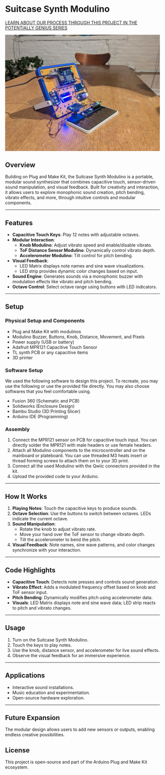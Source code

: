 # Suitcase Synth Modulino


[LEARN ABOUT OUR PROCESS THROUGH THIS PROJECT IN THE POTENTIALLY GENIUS SERIES](https://youtu.be/-QRer8uG97s?si=7fIsf5wegiuD1a32)


![full build](https://raw.githubusercontent.com/TLShuang/PG16/refs/heads/main/Images%20and%20Videos/fullBuilds.jpg)

## Overview
Building on Plug and Make Kit, the Suitcase Synth Modulino is a portable, modular sound synthesizer that combines capacitive touch, sensor-driven sound manipulation, and visual feedback. Built for creativity and interaction, it allows users to explore monophonic sound creation, pitch bending, vibrato effects, and more, through intuitive controls and modular components.

---

## Features
- **Capacitive Touch Keys**: Play 12 notes with adjustable octaves.
- **Modular Interaction**:
  - **Knob Modulino**: Adjust vibrato speed and enable/disable vibrato.
  - **ToF Distance Sensor Modulino**: Dynamically control vibrato depth.
  - **Accelerometer Modulino**: Tilt control for pitch bending.
- **Visual Feedback**:
  - LED Matrix displays note names and sine wave visualizations.
  - LED strip provides dynamic color changes based on input.
- **Sound Engine**: Generates sounds via a monophonic buzzer with modulation effects like vibrato and pitch bending.
- **Octave Control**: Select octave range using buttons with LED indicators.

---

## Setup
### Physical Setup and Components
- Plug and Make Kit with modulinos
- Modulino Buzzer, Buttons, Knob, Distance, Movement, and Pixels
- Power supply (USB or battery)
- Adafruit MPR121 Capacitive Touch Sensor
- TL synth PCB or any capacitive items
- 3D printer

### Software Setup
We used the following software to design this project. To recreate, you may use the following or use the provided file directly. You may also choose softwares that you feel comfortable using.
- Fusion 360 (Schematic and PCB)
- Solidworks (Enclosure Design)
- Bambu Studio (3D Printing Slicer)
- Arduino IDE (Programming)

### Assembly
1. Connect the MPR121 sensor on PCB for capacitive touch input. You can directly solder the MPR121 with male headers or use female headers.
2. Attach all Modulino components to the microcontroller and on the mainboard or plateboard. You can use threaded M3 heats insert or thread forming screws to attach them on to your 3D print.
3. Connect all the used Modulino with the Qwiic connectors provided in the kit.
4. Upload the provided code to your Arduino.

---

## How It Works
1. **Playing Notes**: Touch the capacitive keys to produce sounds.
2. **Octave Selection**: Use the buttons to switch between octaves. LEDs indicate the current octave.
3. **Sound Manipulation**:
   - Rotate the knob to adjust vibrato rate.
   - Move your hand over the ToF sensor to change vibrato depth.
   - Tilt the accelerometer to bend the pitch.
4. **Visual Feedback**: Note names, sine wave patterns, and color changes synchronize with your interaction.

---

## Code Highlights
- **Capacitive Touch**: Detects note presses and controls sound generation.
- **Vibrato Effect**: Adds a modulated frequency offset based on knob and ToF sensor input.
- **Pitch Bending**: Dynamically modifies pitch using accelerometer data.
- **Visuals**: LED Matrix displays note and sine wave data; LED strip reacts to pitch and vibrato changes.

---

## Usage
1. Turn on the Suitcase Synth Modulino.
2. Touch the keys to play notes.
3. Use the knob, distance sensor, and accelerometer for live sound effects.
4. Observe the visual feedback for an immersive experience.

---

## Applications
- Interactive sound installations.
- Music education and experimentation.
- Open-source hardware exploration.

---

## Future Expansion
The modular design allows users to add new sensors or outputs, enabling endless creative possibilities.

## License
This project is open-source and part of the Arduino Plug and Make Kit ecosystem.
